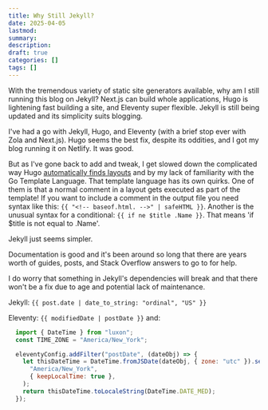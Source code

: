 ```yaml
---
title: Why Still Jekyll?
date: 2025-04-05
lastmod:
summary:
description:
draft: true
categories: []
tags: []
---
```


With the tremendous variety of static site generators available, why am I still running this blog on Jekyll? Next.js can build whole applications, Hugo is lightening fast building a site, and Eleventy super flexible. Jekyll is still being updated and its simplicity suits blogging.

I've had a go with Jekyll, Hugo, and Eleventy (with a brief stop ever with Zola and Next.js). Hugo seems the best fix, despite its oddities, and I got my blog running it on Netlify. It was good.

But as I've gone back to add and tweak, I get slowed down the complicated way Hugo [automatically finds layouts](https://gohugo.io/templates/lookup-order/#home-templates) and by my lack of familiarity with the Go Template Language. That template language has its own quirks. One of them is that a normal comment in a layout gets executed as part of the template! If you want to include a comment in the output file you need syntax like this: `{{ "<!-- baseof.html. -->" | safeHTML }}`. Another is the unusual syntax for a conditional: `{{ if ne $title .Name }}`. That means 'if $title is not equal to .Name'.

Jekyll just seems simpler.

Documentation is good and it's been around so long that there are years worth of guides, posts, and Stack Overflow answers to go to for help.

I do worry that something in Jekyll's dependencies will break and that there won't be a fix due to age and potential lack of maintenance.

Jekyll: `{{ post.date | date_to_string: "ordinal", "US" }}`

Eleventy: `{{ modifiedDate | postDate }}` and:

```JavaScript
  import { DateTime } from "luxon";
  const TIME_ZONE = "America/New_York";

  eleventyConfig.addFilter("postDate", (dateObj) => {
    let thisDateTime = DateTime.fromJSDate(dateObj, { zone: "utc" }).setZone(
      "America/New_York",
      { keepLocalTime: true },
    );
    return thisDateTime.toLocaleString(DateTime.DATE_MED);
  });
```
